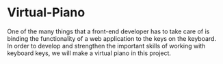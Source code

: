 # Virtual-Piano
One of the many things that a front-end developer has to take care of is binding the functionality of a web application to the keys on the keyboard. In order to develop and strengthen the important skills of working with keyboard keys, we will make a virtual piano in this project.
